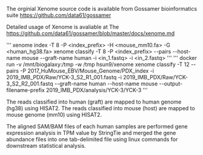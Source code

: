 The orginial Xenome source code is available from Gossamer bioinformatics suite 
https://github.com/data61/gossamer

Detailed usage of Xenome is avaliable at
The https://github.com/data61/gossamer/blob/master/docs/xenome.md

'''
xenome index -T 8 -P <index_prefix> -H <mouse_mm10.fa> -G <human_hg38.fa>
xenome classify -T 8 -P <index_prefix> --pairs --host-name mouse --graft-name human -i <in_1.fastq> -i <in_2.fastq>
'''
'''
docker run -v /mnt/biogalaxy:/tmp -w /tmp hsun9/xenome xenome classify -T 12 --pairs -P 2017_HuMouse_EBV/Mouse_Genome/PDX_index -i 2019_IMB_PDX/Raw/YCK-3_S2_R1_001.fastq -i 2019_IMB_PDX/Raw/YCK-3_S2_R2_001.fastq --graft-name human --host-name mouse --output-filename-prefix 2019_IMB_PDX/analysis/YCK-3/YCK-3
'''

The reads classified into human (graft) are mapped to human genome (hg38) using HISAT2.
The reads classified into mouse (host) are mapped to mouse genome (mm10) using HISAT2.

The aligned SAM/BAM files of each human samples are performed gene expression analysis in TPM value by StringTie and merged the gene abundance files into one tab-delimited file using linux commands for downstream statistical analysis.

